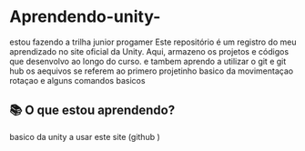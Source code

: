 # Aprendendo-unity-
estou fazendo a trilha junior progamer 
Este repositório é um registro do meu aprendizado  no site oficial da Unity. Aqui, armazeno os projetos e códigos que desenvolvo ao longo do curso.
e tambem  aprendo a utilizar o  git e git hub 
os aequivos  se referem ao primero  projetinho basico  da movimentaçao  rotaçao e alguns comandos basicos 

## 📚 O que estou aprendendo?  
basico da unity 
a usar este site (github )
